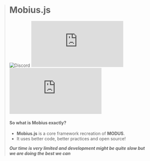 > # Mobius.js
> ![Discord](https://img.shields.io/discord/588386689274216487?color=5865F2&label=The%20MODUS%20Project&style=flat&logo=Discord&logoColor=white)
> ![GitHub code size in bytes](https://img.shields.io/github/languages/code-size/TexNevada/Mobius.js?style=flat)
> ![Lines of code](https://img.shields.io/tokei/lines/github/TexNevada/Mobius.js?style=flat)
> #### So what is Mobius exactly?
>
> - **Mobius.js** is a core framework recreation of **MODUS**.
> - It uses better code, better practices and open source!
>  
>***Our time is very limited and development might be quite slow but we are doing the best we can***
